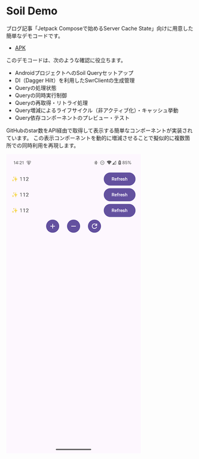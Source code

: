 # Soil Demo

ブログ記事「Jetpack Composeで始めるServer Cache State」向けに用意した簡単なデモコードです。

- [APK](https://github.com/ogaclejapan/soil-demo/raw/refs/heads/main/app-release.apk)

このデモコードは、次のような確認に役立ちます。

- AndroidプロジェクトへのSoil Queryセットアップ
- DI（Dagger Hilt）を利用したSwrClientの生成管理
- Queryの処理状態
- Queryの同時実行制御
- Queryの再取得・リトライ処理
- Query増減によるライフサイクル（非アクティブ化）・キャッシュ挙動
- Query依存コンポーネントのプレビュー・テスト


GitHubのstar数をAPI経由で取得して表示する簡単なコンポーネントが実装されています。
この表示コンポーネントを動的に増減させることで擬似的に複数箇所での同時利用を再現します。

![Screenshot](art/screenshot.png)
